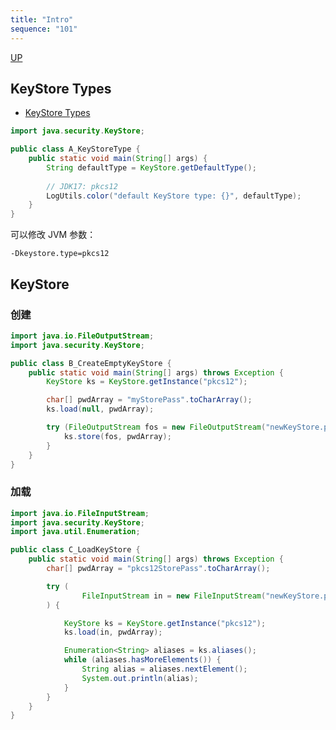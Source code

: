 ```yaml
---
title: "Intro"
sequence: "101"
---
```


[UP](/java-crypto.html)

## KeyStore Types

- [KeyStore Types](https://docs.oracle.com/en/java/javase/21/docs/specs/security/standard-names.html#keystore-types)

```java
import java.security.KeyStore;

public class A_KeyStoreType {
    public static void main(String[] args) {
        String defaultType = KeyStore.getDefaultType();
        
        // JDK17: pkcs12
        LogUtils.color("default KeyStore type: {}", defaultType);
    }
}
```

可以修改 JVM 参数：

```text
-Dkeystore.type=pkcs12
```

## KeyStore

### 创建

```java
import java.io.FileOutputStream;
import java.security.KeyStore;

public class B_CreateEmptyKeyStore {
    public static void main(String[] args) throws Exception {
        KeyStore ks = KeyStore.getInstance("pkcs12");

        char[] pwdArray = "myStorePass".toCharArray();
        ks.load(null, pwdArray);

        try (FileOutputStream fos = new FileOutputStream("newKeyStore.pfx")) {
            ks.store(fos, pwdArray);
        }
    }
}
```

### 加载

```java
import java.io.FileInputStream;
import java.security.KeyStore;
import java.util.Enumeration;

public class C_LoadKeyStore {
    public static void main(String[] args) throws Exception {
        char[] pwdArray = "pkcs12StorePass".toCharArray();

        try (
                FileInputStream in = new FileInputStream("newKeyStore.pfx");
        ) {

            KeyStore ks = KeyStore.getInstance("pkcs12");
            ks.load(in, pwdArray);

            Enumeration<String> aliases = ks.aliases();
            while (aliases.hasMoreElements()) {
                String alias = aliases.nextElement();
                System.out.println(alias);
            }
        }
    }
}
```


